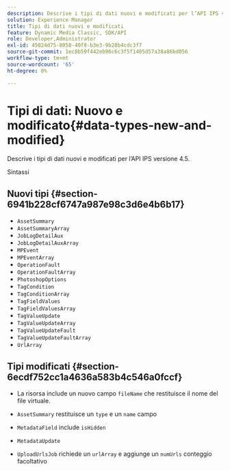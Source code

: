 ```yaml
---
description: Descrive i tipi di dati nuovi e modificati per l’API IPS versione 4.5.
solution: Experience Manager
title: Tipi di dati nuovi e modificati
feature: Dynamic Media Classic, SDK/API
role: Developer,Administrator
exl-id: 45024d75-8058-40f8-b3e3-9b28b4cdc3f7
source-git-commit: 1ec8b59f442eb96c6c3f5f1405d57a38a86bd056
workflow-type: tm+mt
source-wordcount: '65'
ht-degree: 0%

---
```


# Tipi di dati: Nuovo e modificato{#data-types-new-and-modified}

Descrive i tipi di dati nuovi e modificati per l’API IPS versione 4.5.

Sintassi

## Nuovi tipi {#section-6941b228cf6747a987e98c3d6e4b6b17}

* `AssetSummary`
* `AssetSummaryArray`
* `JobLogDetailAux`
* `JobLogDetailAuxArray`
* `MPEvent`
* `MPEventArray`
* `OperationFault`
* `OperationFaultArray`
* `PhotoshopOptions`
* `TagCondition`
* `TagConditionArray`
* `TagFieldValues`
* `TagFieldValuesArray`
* `TagValueUpdate`
* `TagValueUpdateArray`
* `TagValueUpdateFault`
* `TagValueUpdateFaultArray`
* `UrlArray`

## Tipi modificati {#section-6ecdf752cc1a4636a583b4c546a0fccf}

* La risorsa include un nuovo campo `fileName` che restituisce il nome del file virtuale.
* `AssetSummary` restituisce un  `type` e un  `name` campo

* `MetadataField` include  `isHidden`

* `MetadataUpdate`
* `UploadUrlsJob` richiede un  `urlArray` e aggiunge un  `numUrls` conteggio facoltativo
